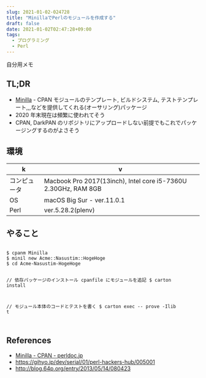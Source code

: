 ```yaml
---
slug: 2021-01-02-024728
title: "MinillaでPerlのモジュールを作成する"
draft: false
date: 2021-01-02T02:47:28+09:00
tags:
  - プログラミング
  - Perl
---
```


自分用メモ

## TL;DR

- <a href="https://metacpan.org/pod/Minilla">Minilla</a> - CPAN モジュールのテンプレート, ビルドシステム, テストテンプレート,,,などを提供してくれる(オーサリング)パッケージ
- 2020 年末現在は頻繁に使われてそう
- CPAN, DarkPAN のリポジトリにアップロードしない前提でもこれでパッケージングするのがよさそう

## 環境

| k            | v                                                              |
| ------------ | -------------------------------------------------------------- |
| コンピュータ | Macbook Pro 2017(13inch), Intel core i5-7360U 2.30GHz, RAM 8GB |
| OS           | macOS Big Sur - ver.11.0.1                                     |
| Perl         | ver.5.28.2(plenv)                                              |

## やること

<code>
$ cpanm Minilla
$ minil new Acme::Nasustim::HogeHoge
$ cd Acme-Nasustim-HogeHoge

// 依存パッケージのインストール
cpanfile にモジュールを追記
$ carton install

// モジュール本体のコードとテストを書く
$ carton exec -- prove -Ilib t

</code>

## References

- [Minilla - CPAN - perldoc.jp](https://perldoc.jp/docs/modules/Minilla-v0.6.4/lib/Minilla.pod)
- https://gihyo.jp/dev/serial/01/perl-hackers-hub/005001
- http://blog.64p.org/entry/2013/05/14/080423
